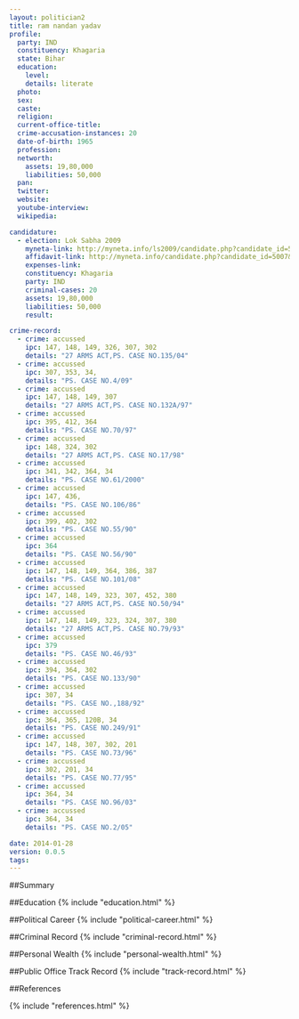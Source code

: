 ```yaml
---
layout: politician2
title: ram nandan yadav
profile: 
  party: IND
  constituency: Khagaria
  state: Bihar
  education: 
    level: 
    details: literate
  photo: 
  sex: 
  caste: 
  religion: 
  current-office-title: 
  crime-accusation-instances: 20
  date-of-birth: 1965
  profession: 
  networth: 
    assets: 19,80,000
    liabilities: 50,000
  pan: 
  twitter: 
  website: 
  youtube-interview: 
  wikipedia: 

candidature: 
  - election: Lok Sabha 2009
    myneta-link: http://myneta.info/ls2009/candidate.php?candidate_id=5007
    affidavit-link: http://myneta.info/candidate.php?candidate_id=5007&scan=original
    expenses-link: 
    constituency: Khagaria 
    party: IND
    criminal-cases: 20
    assets: 19,80,000
    liabilities: 50,000
    result:  

crime-record: 
  - crime: accussed
    ipc: 147, 148, 149, 326, 307, 302
    details: "27 ARMS ACT,PS. CASE NO.135/04" 
  - crime: accussed
    ipc: 307, 353, 34,
    details: "PS. CASE NO.4/09" 
  - crime: accussed
    ipc: 147, 148, 149, 307
    details: "27 ARMS ACT,PS. CASE NO.132A/97" 
  - crime: accussed
    ipc: 395, 412, 364
    details: "PS. CASE NO.70/97" 
  - crime: accussed
    ipc: 148, 324, 302
    details: "27 ARMS ACT,PS. CASE NO.17/98" 
  - crime: accussed
    ipc: 341, 342, 364, 34
    details: "PS. CASE NO.61/2000" 
  - crime: accussed
    ipc: 147, 436,
    details: "PS. CASE NO.106/86" 
  - crime: accussed
    ipc: 399, 402, 302
    details: "PS. CASE NO.55/90" 
  - crime: accussed
    ipc: 364
    details: "PS. CASE NO.56/90" 
  - crime: accussed
    ipc: 147, 148, 149, 364, 386, 387
    details: "PS. CASE NO.101/08" 
  - crime: accussed
    ipc: 147, 148, 149, 323, 307, 452, 380
    details: "27 ARMS ACT,PS. CASE NO.50/94" 
  - crime: accussed
    ipc: 147, 148, 149, 323, 324, 307, 380
    details: "27 ARMS ACT,PS. CASE NO.79/93" 
  - crime: accussed
    ipc: 379
    details: "PS. CASE NO.46/93" 
  - crime: accussed
    ipc: 394, 364, 302
    details: "PS. CASE NO.133/90" 
  - crime: accussed
    ipc: 307, 34
    details: "PS. CASE NO.,188/92" 
  - crime: accussed
    ipc: 364, 365, 120B, 34
    details: "PS. CASE NO.249/91" 
  - crime: accussed
    ipc: 147, 148, 307, 302, 201
    details: "PS. CASE NO.73/96" 
  - crime: accussed
    ipc: 302, 201, 34
    details: "PS. CASE NO.77/95" 
  - crime: accussed
    ipc: 364, 34
    details: "PS. CASE NO.96/03" 
  - crime: accussed
    ipc: 364, 34
    details: "PS. CASE NO.2/05" 

date: 2014-01-28
version: 0.0.5
tags: 
---
```

##Summary


##Education
{% include "education.html" %}


##Political Career
{% include "political-career.html" %}


##Criminal Record
{% include "criminal-record.html" %}


##Personal Wealth
{% include "personal-wealth.html" %}


##Public Office Track Record
{% include "track-record.html" %}


##References


{% include "references.html" %}